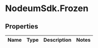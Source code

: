 # NodeumSdk.Frozen

## Properties

Name | Type | Description | Notes
------------ | ------------- | ------------- | -------------


